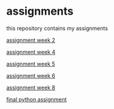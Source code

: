 # assignments
this repository contains my assignments

[assignment week 2](https://github.com/kaypeeters/assignments/blob/master/Assignment_week_2%20(2).ipynb)

[assignment week 4](https://github.com/kaypeeters/assignments/blob/master/Assignment_week_4.ipynb)

[assignment week 5](https://github.com/kaypeeters/assignments/blob/master/Assignment_week_5.ipynb)

[assignment week 6](https://github.com/kaypeeters/assignments/blob/master/assignment4.ipynb)

[assignment week 8](https://github.com/kaypeeters/assignments/blob/master/assignment5.ipynb)

[final python assignment](http://localhost:8888/notebooks/Documents/Studie/programming/Final_Assignment_Python_1_students.ipynb)

